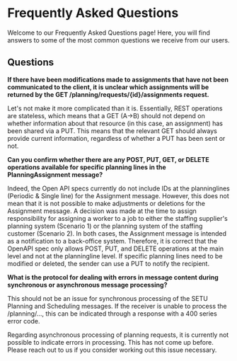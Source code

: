 # Frequently Asked Questions

Welcome to our Frequently Asked Questions page! Here, you will find answers to some of the most common questions we receive from our users.

## Questions

**If there have been modifications made to assignments that have not been communicated to the client, it is unclear which assignments will be returned by the GET /planning/requests/{id}/assignments request.**

Let's not make it more complicated than it is. Essentially, REST operations are stateless, which means that a GET (A->B) should not depend on whether information about that resource (in this case, an assignment) has been shared via a PUT. This means that the relevant GET should always provide current information, regardless of whether a PUT has been sent or not.

**Can you confirm whether there are any POST, PUT, GET, or DELETE operations available for specific planning lines in the PlanningAssignment message?**

Indeed, the Open API specs currently do not include IDs at the planninglines (Periodic & Single line) for the Assignment message. However, this does not mean that it is not possible to make adjustments or deletions for the Assignment message. A decision was made at the time to assign responsibility for assigning a worker to a job to either the staffing supplier's planning system (Scenario 1) or the planning system of the staffing customer (Scenario 2). In both cases, the Assignment message is intended as a notification to a back-office system. Therefore, it is correct that the OpenAPI spec only allows POST, PUT, and DELETE operations at the main level and not at the planningline level. If specific planning lines need to be modified or deleted, the sender can use a PUT to notify the recipient.

**What is the protocol for dealing with errors in message content during synchronous or asynchronous message processing?**

This should not be an issue for synchronous processing of the SETU Planning and Scheduling messages. If the receiver is unable to process the /planning/..., this can be indicated through a response with a 400 series error code.

Regarding asynchronous processing of planning requests, it is currently not possible to indicate errors in processing. This has not come up before. Please reach out to us if you consider working out this issue necessary.
